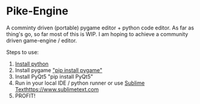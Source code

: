 # Pike-Engine
 A comminty driven (portable) pygame editor + python code editor.
 As far as thing's go, so far most of this is WIP. I am hoping to achieve a community driven game-engine / editor.


Steps to use:
 1. [Install python ](https://www.python.org/downloads/)
 2. Install pygame ["pip install pygame"](https://www.pygame.org/wiki/GettingStarted)
 3. Install PyQt5 "pip install PyQt5"
 4. Run in your local IDE / python runner or use [Sublime Text](https://www.sublimetext.com)https://www.sublimetext.com
 5. PROFIT!
